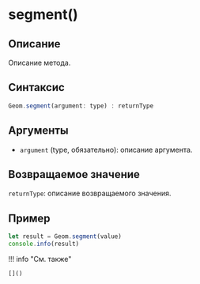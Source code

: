 # segment()

## Описание
Описание метода.

## Синтаксис
```javascript
Geom.segment(argument: type) : returnType
```

## Аргументы
- `argument` (type, обязательно): описание аргумента.

## Возвращаемое значение
`returnType`: описание возвращаемого значения.

## Пример
```javascript linenums="1"
let result = Geom.segment(value)
console.info(result)
```

!!! info "См. также"

    []()

